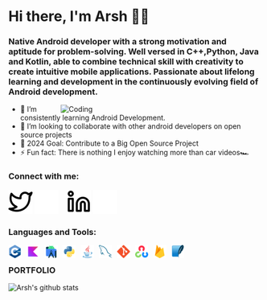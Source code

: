 # Hi there, I'm Arsh 🙌🏻

### Native Android developer with a strong motivation and aptitude for problem-solving. Well versed in C++,Python, Java and Kotlin, able to combine technical skill with creativity to create intuitive mobile applications. Passionate about lifelong learning and development in the continuously evolving field of Android development.

<img align="right" alt="Coding" width="400" src="https://github.com/arsh-kum04/arsh-kum04/assets/106028200/7b45cfe2-5ac5-4bb7-9d1a-d5e3a951221f">

- 🌱 I’m consistently learning Android Development.
- 👯 I’m looking to collaborate with other android developers on open source projects
- 🥅 2024 Goal: Contribute to a Big Open Source Project
- ⚡️ Fun fact: There is nothing I enjoy watching more than car videos🏎️


### Connect with me:
[![website](./img/twitter-light.svg)](https://twitter.com/ArshKum91156988)
[![website](./img/twitter-dark.svg)](https://twitter.com/ArshKum91156988)
&nbsp;&nbsp;
[![website](./img/linkedin-light.svg)](https://linkedin.com/in/arsh-kumar-a12a95224)
[![website](./img/linkedin-dark.svg)](https://linkedin.com/in/arsh-kumar-a12a95224)
&nbsp;&nbsp;
### Languages and Tools:

<img align="left" alt="C++" width="26px" src="https://github.com/devicons/devicon/blob/master/icons/cplusplus/cplusplus-original.svg" style="padding-right:10px;"/>

<img align="left" alt="Kotlin" width="26px" src="https://github.com/devicons/devicon/blob/master/icons/kotlin/kotlin-original.svg" style="padding-right:10px;"/>

<img align="left" alt="Android Studio" width="26px" src="https://github.com/devicons/devicon/blob/master/icons/androidstudio/androidstudio-original.svg" style="padding-right:10px;"/>


<img align="left" alt="Python" width="26px" src="https://github.com/devicons/devicon/blob/master/icons/python/python-original.svg" style="padding-right:10px;"/>

<img align="left" alt="Java" width="26px" src="https://github.com/devicons/devicon/blob/master/icons/java/java-original.svg" style="padding-right:10px;"/>

<img align="left" alt="MySQL" width="26px" src="https://github.com/devicons/devicon/blob/master/icons/mysql/mysql-original.svg" style="padding-right:10px;"/>

<img align="left" alt="Git" width="26px" src="https://github.com/devicons/devicon/blob/master/icons/git/git-original.svg" style="padding-right:10px;"/>

<img align="left" alt="OpenCV" width="26px" src="https://github.com/devicons/devicon/blob/master/icons/opencv/opencv-original.svg" style="padding-right:10px;"/>

<img align="left" alt="FireBase" width="26px" src="https://github.com/devicons/devicon/blob/master/icons/firebase/firebase-original.svg" style="padding-right:10px;"/>

<img align="left" alt="SQLite" width="26px" src="https://github.com/devicons/devicon/blob/master/icons/sqlite/sqlite-original.svg" style="padding-right:10px;"/>
&nbsp;&nbsp;

### PORTFOLIO

![Arsh's github stats](https://github-readme-stats.vercel.app/api?username=arsh-kum04&show_icons=true&theme=dracula&hide=stars,issues)

